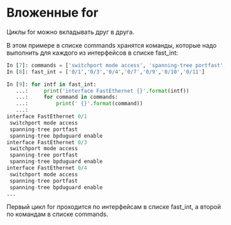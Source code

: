 # Вложенные for

Циклы for можно вкладывать друг в друга.

В этом примере в списке commands хранятся команды, которые надо
выполнить для каждого из интерфейсов в списке fast_int:

```python
In [7]: commands = ['switchport mode access', 'spanning-tree portfast', 'spanning-tree bpduguard enable']
In [8]: fast_int = ['0/1','0/3','0/4','0/7','0/9','0/10','0/11']

In [9]: for intf in fast_int:
   ...:     print('interface FastEthernet {}'.format(intf))
   ...:     for command in commands:
   ...:         print(' {}'.format(command))
   ...:
interface FastEthernet 0/1
 switchport mode access
 spanning-tree portfast
 spanning-tree bpduguard enable
interface FastEthernet 0/3
 switchport mode access
 spanning-tree portfast
 spanning-tree bpduguard enable
interface FastEthernet 0/4
 switchport mode access
 spanning-tree portfast
 spanning-tree bpduguard enable
...
```

Первый цикл for проходится по интерфейсам в списке fast_int, а второй
по командам в списке commands.
